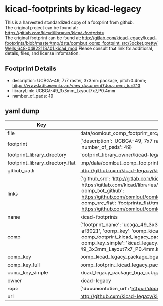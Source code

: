 # kicad-footprints by kicad-legacy  
This is a harvested standardized copy of a footprint from github.  
The original project can be found at:  
https://gitlab.com/kicad/libraries/kicad-footprints  
The original footprint can be found at:
http://gitlab.com/kicad-legacy/kicad-footprints/blob/master/tmp/data/oomlout_oomp_footprint_src/Socket.pretty/Wells_648-0482211SA01.kicad_mod
Please consult that link for additional, details, files, and license information.  
## Footprint Details
* description: UCBGA-49, 7x7 raster, 3x3mm package, pitch 0.4mm; https://www.latticesemi.com/view_document?document_id=213  
* libraryLink: UCBGA-49_3x3mm_Layout7x7_P0.4mm  
* number_of_pads: 49  
## yaml dump  
| Key | Value |  
| --- | --- |  
| file | data/oomlout_oomp_footprint_src/kicad-footprints/Package_BGA.pretty/UCBGA-49_3x3mm_Layout7x7_P0.4mm.kicad_mod |  
| footprint | {'description': 'UCBGA-49, 7x7 raster, 3x3mm package, pitch 0.4mm; https://www.latticesemi.com/view_document?document_id=213', 'libraryLink': 'UCBGA-49_3x3mm_Layout7x7_P0.4mm', 'number_of_pads': 49} |  
| footprint_library_directory | footprint_library_owner/kicad-legacy_kicad-footprints |  
| footprint_library_directory_flat | tmp/data/oomlout_oomp_footprint_src/footprints_flat/kicad_legacy_package_bga_ucbga_49_3x3mm_layout7x7_p0_4mm/working |  
| github_path | http://github.com/kicad-legacy/kicad-footprints/blob/master/tmp/data/oomlout_oomp_footprint_src/Package_BGA.pretty/UCBGA-49_3x3mm_Layout7x7_P0.4mm.kicad_mod |  
| links | {'github_src': 'http://gitlab.com/kicad-legacy/kicad-footprints/blob/master/tmp/data/oomlout_oomp_footprint_src/Socket.pretty/Wells_648-0482211SA01.kicad_mod', 'github_src_repo': 'https://gitlab.com/kicad/libraries/kicad-footprints', 'oomp_bot': 'tmp/data/oomlout_oomp_footprint_src/footprints/kicad_legacy_package_bga_ucbga_49_3x3mm_layout7x7_p0_4mm/working', 'oomp_bot_github': 'https://github.com/oomlout/oomlout_oomp_footprint_bot/tree/main/tmp/data/oomlout_oomp_footprint_src/footprints/kicad_legacy_package_bga_ucbga_49_3x3mm_layout7x7_p0_4mm/working', 'oomp_src_flat': 'footprints_flat/tmp/data/oomlout_oomp_footprint_src/footprints_flat/kicad_legacy_package_bga_ucbga_49_3x3mm_layout7x7_p0_4mm/working', 'oomp_src_flat_github': 'https://github.com/oomlout/oomlout_oomp_footprint_src/tree/main/tmp/data/oomlout_oomp_footprint_src/footprints_flat/kicad_legacy_package_bga_ucbga_49_3x3mm_layout7x7_p0_4mm/working'} |  
| name | kicad-footprints |  
| oomp | {'footprint_name': 'ucbga_49_3x3mm_layout7x7_p0_4mm', 'library_name': 'package_bga', 'md5': 'af3021f2c04e08d0a682ebc4076afd29', 'md5_10': 'af3021f2c0', 'md5_5': 'af302', 'md5_6': 'af3021', 'oomp_key': 'oomp_kicad_legacy_package_bga_ucbga_49_3x3mm_layout7x7_p0_4mm', 'oomp_key_extra': 'oomp_footprint_kicad_legacy_package_bga_ucbga_49_3x3mm_layout7x7_p0_4mm', 'oomp_key_full': 'oomp_footprint_kicad_legacy_package_bga_ucbga_49_3x3mm_layout7x7_p0_4mm_af3021', 'oomp_key_simple': 'kicad_legacy_package_bga_ucbga_49_3x3mm_layout7x7_p0_4mm', 'original_filename': 'data/oomlout_oomp_footprint_src/kicad-footprints/Package_BGA.pretty/UCBGA-49_3x3mm_Layout7x7_P0.4mm.kicad_mod', 'owner_name': 'kicad_legacy'} |  
| oomp_key | oomp_kicad_legacy_package_bga_ucbga_49_3x3mm_layout7x7_p0_4mm |  
| oomp_key_full | oomp_footprint_kicad_legacy_package_bga_ucbga_49_3x3mm_layout7x7_p0_4mm |  
| oomp_key_simple | kicad_legacy_package_bga_ucbga_49_3x3mm_layout7x7_p0_4mm |  
| owner | kicad-legacy |  
| repo | {'documentation_url': 'https://docs.github.com/rest/repos/repos#get-a-repository', 'message': 'Not Found'} |  
| url | http://github.com/kicad-legacy/kicad-footprints |  

